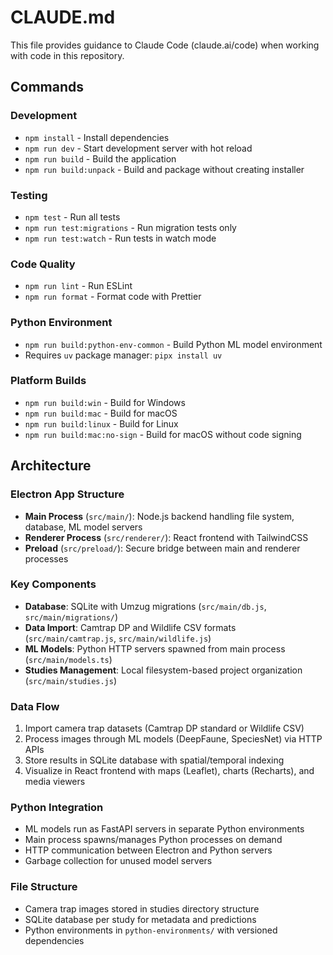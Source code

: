 # CLAUDE.md

This file provides guidance to Claude Code (claude.ai/code) when working with code in this repository.

## Commands

### Development
- `npm install` - Install dependencies
- `npm run dev` - Start development server with hot reload
- `npm run build` - Build the application
- `npm run build:unpack` - Build and package without creating installer

### Testing
- `npm test` - Run all tests
- `npm run test:migrations` - Run migration tests only
- `npm run test:watch` - Run tests in watch mode

### Code Quality
- `npm run lint` - Run ESLint
- `npm run format` - Format code with Prettier

### Python Environment
- `npm run build:python-env-common` - Build Python ML model environment
- Requires `uv` package manager: `pipx install uv`

### Platform Builds
- `npm run build:win` - Build for Windows
- `npm run build:mac` - Build for macOS  
- `npm run build:linux` - Build for Linux
- `npm run build:mac:no-sign` - Build for macOS without code signing

## Architecture

### Electron App Structure
- **Main Process** (`src/main/`): Node.js backend handling file system, database, ML model servers
- **Renderer Process** (`src/renderer/`): React frontend with TailwindCSS
- **Preload** (`src/preload/`): Secure bridge between main and renderer processes

### Key Components
- **Database**: SQLite with Umzug migrations (`src/main/db.js`, `src/main/migrations/`)
- **Data Import**: Camtrap DP and Wildlife CSV formats (`src/main/camtrap.js`, `src/main/wildlife.js`)
- **ML Models**: Python HTTP servers spawned from main process (`src/main/models.ts`)
- **Studies Management**: Local filesystem-based project organization (`src/main/studies.js`)

### Data Flow
1. Import camera trap datasets (Camtrap DP standard or Wildlife CSV)
2. Process images through ML models (DeepFaune, SpeciesNet) via HTTP APIs
3. Store results in SQLite database with spatial/temporal indexing
4. Visualize in React frontend with maps (Leaflet), charts (Recharts), and media viewers

### Python Integration
- ML models run as FastAPI servers in separate Python environments
- Main process spawns/manages Python processes on demand
- HTTP communication between Electron and Python servers
- Garbage collection for unused model servers

### File Structure
- Camera trap images stored in studies directory structure
- SQLite database per study for metadata and predictions
- Python environments in `python-environments/` with versioned dependencies